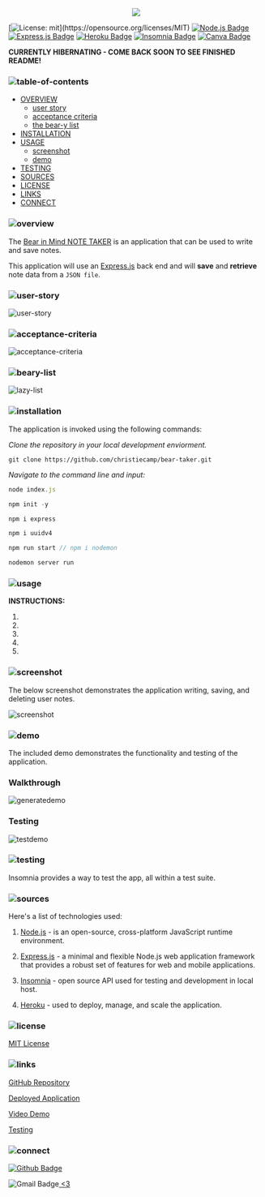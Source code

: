 <p align="center">
<img src="./bear-necessities/logo.png"/>
</p>

[![License: mit](https://img.shields.io/badge/license-mit-pink?)](https://opensource.org/licenses/MIT)
[![Node.js Badge](https://img.shields.io/badge/node-brown?logo=nodedotjs&logoColor=fff&style=flat)](https://nodejs.org/en)
[![Express.js Badge](https://img.shields.io/badge/express-brown.svg?&logo=Express&logoColor=white)](https://expressjs.com/)
[![Heroku Badge](https://img.shields.io/badge/heroku-lightgrey.svg?&logo=Heroku&logoColor=white)](https://heroku.com/)
[![Insomnia Badge](https://img.shields.io/badge/insomnia-lightgrey.svg?&logo=Insomnia&logoColor=white)](https://canva.com/) 
[![Canva Badge](https://img.shields.io/badge/canva-hotpink.svg?&logo=Canva&logoColor=white)](https://canva.com/) 


**CURRENTLY HIBERNATING - COME BACK SOON TO SEE FINISHED README!** 

### ![table-of-contents](./bear-necessities/toc.png)

  - [OVERVIEW](#overview)
    - [user story](#user-story)
    - [acceptance criteria](#acceptance-criteria)
    - [the bear-y list](#beary-list)
  - [INSTALLATION](#installation)
  - [USAGE](#usage)
    - [screenshot](#screenshot)
    - [demo](#demo)
  - [TESTING](#testing)
  - [SOURCES](#sources)
  - [LICENSE](#license)
  - [LINKS](#links)
  - [CONNECT](#connect)



### ![overview](./bear-necessities/1.png)
The [Bear in Mind NOTE TAKER]() is an application that can be used to write and save notes.

This application will use an [Express.js](https://expressjs.com) back end and will **save** and **retrieve** note data from a `JSON file`.

### ![user-story](./bear-necessities/9.png)
![user-story](./bear-necessities/user-story.png)

### ![acceptance-criteria](./bear-necessities/10.png)
![acceptance-criteria](./bear-necessities/acceptance-criteria.png)

### ![beary-list](./bear-necessities/11.png)
![lazy-list](./bear-necessities/beary-list.png)


### ![installation](./bear-necessities/2.png)

The application is invoked using the following commands:

*Clone the repository in your local development enviorment.*

```
git clone https://github.com/christiecamp/bear-taker.git
```

*Navigate to the command line and input:*

```javascript
node index.js
```
```javascript
npm init -y
```
```javascript
npm i express
```
```javascript
npm i uuidv4
```
```javascript
npm run start // npm i nodemon
```
```javascript
nodemon server run
```

### ![usage](./bear-necessities/3.png)

**INSTRUCTIONS:**

1. 
2. 
3. 
3. 
4. 


### ![screenshot](./bear-necessities/12.png)

The below screenshot demonstrates the application writing, saving, and deleting user notes.

![screenshot]()


### ![demo](./bear-necessities/13.png)

The included demo demonstrates the functionality and testing of the application.

### Walkthrough

![generatedemo]()

### Testing

![testdemo]()


### ![testing](./bear-necessities/8.png)

Insomnia provides a way to test the app, all within a test suite.


### ![sources](./bear-necessities/4.png)

Here's a list of technologies used:

1. [Node.js]() - is an open-source, cross-platform JavaScript runtime environment.

2. [Express.js]((https://expressjs.com)) - a minimal and flexible Node.js web application framework that provides a robust set of features for web and mobile applications.

3. [Insomnia](https://insomnia.rest/) - open source API used for testing and development in local host.

3. [Heroku](https://heroku.com) - used to deploy, manage, and scale the application.



### ![license](./bear-necessities/5.png)

 [MIT License](./LICENSE)


### ![links](./bear-necessities/6.png)

[GitHub Repository](https://github.com/christiecamp/bear-taker)

[Deployed Application](https://bear-taker-5e98aabde130.herokuapp.com/)

[Video Demo]()

[Testing]()


### ![connect](./bear-necessities/7.png)

[![Github Badge](https://img.shields.io/badge/christiecamp-pink.svg?&logo=Github&logoColor=white)](https://github.com/christiecamp) 

![Gmail Badge](https://img.shields.io/badge/-pink.svg?&logo=Gmail&logoColor=white)<a href = "mailto:abc@example.com?subject = Feedback&body = Message"> <3 </a>


<!-- <a href="https://www.christiecamp.com"><img height="250px" src ="./assets/branding/lazy-logo.png"></a> -->

  